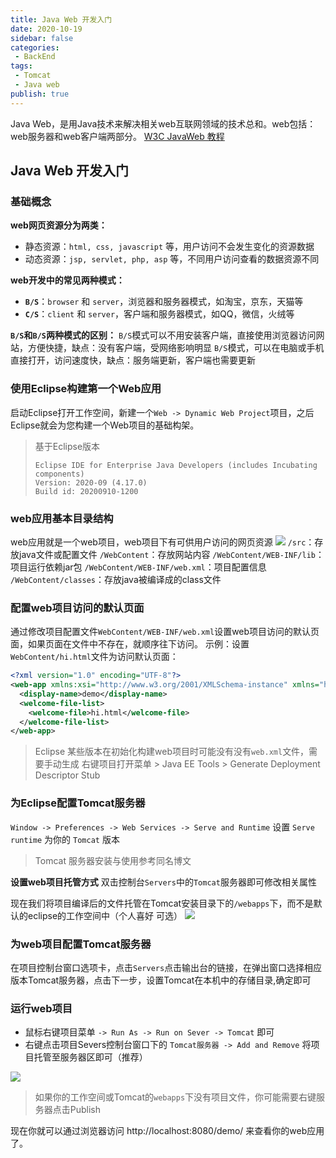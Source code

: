 ```yaml
---
title: Java Web 开发入门
date: 2020-10-19
sidebar: false
categories:
 - BackEnd
tags:
 - Tomcat
 - Java web
publish: true
---
```

Java Web，是用Java技术来解决相关web互联网领域的技术总和。web包括：web服务器和web客户端两部分。
[W3C JavaWeb 教程](https://www.w3cschool.cn/javaweb/)
<!-- more -->
## Java Web 开发入门

### 基础概念
**web网页资源分为两类：**
- 静态资源：`html, css, javascript` 等，用户访问不会发生变化的资源数据
- 动态资源：`jsp, servlet, php, asp` 等，不同用户访问查看的数据资源不同

**web开发中的常见两种模式：**
- **`B/S`**：`browser` 和 `server`，浏览器和服务器模式，如淘宝，京东，天猫等
- **`C/S`**：`client` 和 `server`，客户端和服务器模式，如QQ，微信，火绒等

**`B/S`和`B/S`两种模式的区别：**
`B/S`模式可以不用安装客户端，直接使用浏览器访问网站，方便快捷，缺点：没有客户端，受网络影响明显
`B/S`模式，可以在电脑或手机直接打开，访问速度快，缺点：服务端更新，客户端也需要更新

### 使用Eclipse构建第一个Web应用
启动Eclipse打开工作空间，新建一个`Web -> Dynamic Web Project`项目，之后Eclipse就会为您构建一个Web项目的基础构架。

> 基于Eclipse版本
> ```
> Eclipse IDE for Enterprise Java Developers (includes Incubating components)
> Version: 2020-09 (4.17.0)
> Build id: 20200910-1200
> ```


### web应用基本目录结构
web应用就是一个web项目，web项目下有可供用户访问的网页资源
![](https://gitee.com/QiJieH/blog-image-bed/raw/master/20201019000840.png)
`/src`：存放java文件或配置文件
`/WebContent`：存放网站内容
`/WebContent/WEB-INF/lib`：项目运行依赖jar包
`/WebContent/WEB-INF/web.xml`：项目配置信息
`/WebContent/classes`：存放java被编译成的class文件

### 配置web项目访问的默认页面
通过修改项目配置文件`WebContent/WEB-INF/web.xml`设置web项目访问的默认页面，如果页面在文件中不存在，就顺序往下访问。
示例：设置`WebContent/hi.html`文件为访问默认页面：
```xml
<?xml version="1.0" encoding="UTF-8"?>
<web-app xmlns:xsi="http://www.w3.org/2001/XMLSchema-instance" xmlns="http://java.sun.com/xml/ns/javaee" xsi:schemaLocation="http://java.sun.com/xml/ns/javaee http://java.sun.com/xml/ns/javaee/web-app_3_0.xsd" version="3.0">
  <display-name>demo</display-name>
  <welcome-file-list>
    <welcome-file>hi.html</welcome-file>
  </welcome-file-list>
</web-app>
```
> Eclipse 某些版本在初始化构建web项目时可能没有没有`web.xml`文件，需要手动生成
> 右键项目打开菜单 > Java EE Tools > Generate Deployment Descriptor Stub

### 为Eclipse配置Tomcat服务器
`Window -> Preferences -> Web Services -> Serve and Runtime`
设置 `Serve runtime` 为你的 `Tomcat` 版本
> Tomcat 服务器安装与使用参考同名博文

**设置web项目托管方式**
双击控制台`Servers`中的`Tomcat`服务器即可修改相关属性

现在我们将项目编译后的文件托管在Tomcat安装目录下的`/webapps`下，而不是默认的eclipse的工作空间中（个人喜好 可选）
![](https://gitee.com/QiJieH/blog-image-bed/raw/master/20201019004417.png)
### 为web项目配置Tomcat服务器
在项目控制台窗口选项卡，点击`Servers`点击输出台的链接，在弹出窗口选择相应版本Tomcat服务器，点击下一步，设置Tomcat在本机中的存储目录,确定即可

### 运行web项目
- 鼠标右键项目菜单 `-> Run As -> Run on Sever -> Tomcat` 即可
- 右键点击项目Severs控制台窗口下的 `Tomcat服务器 -> Add and Remove` 将项目托管至服务器区即可（推荐）

![](https://gitee.com/QiJieH/blog-image-bed/raw/master/20201019004728.png)

> 如果你的工作空间或Tomcat的`webapps`下没有项目文件，你可能需要右键服务器点击Publish

现在你就可以通过浏览器访问 http://localhost:8080/demo/ 来查看你的web应用了。